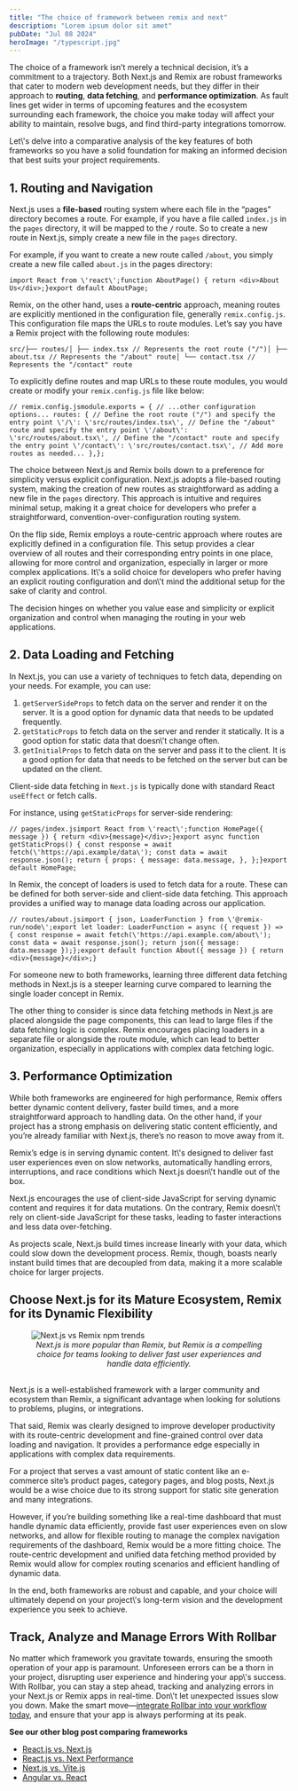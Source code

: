 ```yaml
---
title: "The choice of framework between remix and next"
description: "Lorem ipsum dolor sit amet"
pubDate: "Jul 08 2024"
heroImage: "/typescript.jpg"
---
```


<p>The choice of a framework isn’t merely a technical decision, it’s a commitment to a trajectory. Both Next.js and Remix are robust frameworks that cater to modern web development needs, but they differ in their approach to <strong>routing</strong>, <strong>data fetching</strong>, and <strong>performance optimization</strong>. As fault lines get wider in terms of upcoming features and the ecosystem surrounding each framework, the choice you make today will affect your ability to maintain, resolve bugs, and find third-party integrations tomorrow.</p><p></p><p>Let\'s delve into a comparative analysis of the key features of both frameworks so you have a solid foundation for making an informed decision that best suits your project requirements.</p><h2 id="1.-routing-and-navigation">1. Routing and Navigation</h2><p>Next.js uses a <strong>file-based</strong> routing system where each file in the “pages” directory becomes a route. For example, if you have a file called <code>index.js</code> in the <code>pages</code> directory, it will be mapped to the <strong><code>/</code></strong> route. So to create a new route in Next.js, simply create a new file in the <code>pages</code> directory.</p><p>For example, if you want to create a new route called <code>/about</code>, you simply create a new file called <code>about.js</code> in the pages directory:</p><pre><code class="hljs javascript"><span class="hljs-keyword">import</span> React <span class="hljs-keyword">from</span> <span class="hljs-string">\'react\'</span>;<span class="hljs-function"><span class="hljs-keyword">function</span> <span class="hljs-title">AboutPage</span>(<span class="hljs-params"></span>) </span>{ <span class="hljs-keyword">return</span> <span class="xml"><span class="hljs-tag">&lt;<span class="hljs-name">div</span>&gt;</span>About Us<span class="hljs-tag">&lt;/<span class="hljs-name">div</span>&gt;</span></span>;}<span class="hljs-keyword">export</span> <span class="hljs-keyword">default</span> AboutPage;</code></pre><p>Remix, on the other hand, uses a <strong>route-centric</strong> approach, meaning routes are explicitly mentioned in the configuration file, generally <code>remix.config.js</code>. This configuration file maps the URLs to route modules. Let’s say you have a Remix project with the following route modules:</p><pre><code class="hljs javascript">src/├── routes/│ ├── index.tsx <span class="hljs-comment">// Represents the root route ("/")</span>│ ├── about.tsx <span class="hljs-comment">// Represents the "/about" route</span>│ └── contact.tsx <span class="hljs-comment">// Represents the "/contact" route</span></code></pre><p>To explicitly define routes and map URLs to these route modules, you would create or modify your <code>remix.config.js</code> file like below:</p><pre><code class="hljs javascript"><span class="hljs-comment">// remix.config.js</span><span class="hljs-built_in">module</span>.exports = { <span class="hljs-comment">// ...other configuration options...</span> <span class="hljs-attr">routes</span>: { <span class="hljs-comment">// Define the root route ("/") and specify the entry point</span> <span class="hljs-string">\'/\'</span>: <span class="hljs-string">\'src/routes/index.tsx\'</span>, <span class="hljs-comment">// Define the "/about" route and specify the entry point</span> <span class="hljs-string">\'/about\'</span>: <span class="hljs-string">\'src/routes/about.tsx\'</span>, <span class="hljs-comment">// Define the "/contact" route and specify the entry point</span> <span class="hljs-string">\'/contact\'</span>: <span class="hljs-string">\'src/routes/contact.tsx\'</span>, <span class="hljs-comment">// Add more routes as needed...</span> },};</code></pre><p>The choice between Next.js and Remix boils down to a preference for simplicity versus explicit configuration. Next.js adopts a file-based routing system, making the creation of new routes as straightforward as adding a new file in the <code>pages</code> directory. This approach is intuitive and requires minimal setup, making it a great choice for developers who prefer a straightforward, convention-over-configuration routing system.</p><p>On the flip side, Remix employs a route-centric approach where routes are explicitly defined in a configuration file. This setup provides a clear overview of all routes and their corresponding entry points in one place, allowing for more control and organization, especially in larger or more complex applications. It\'s a solid choice for developers who prefer having an explicit routing configuration and don\'t mind the additional setup for the sake of clarity and control.</p><p>The decision hinges on whether you value ease and simplicity or explicit organization and control when managing the routing in your web applications.</p><h2 id="2.-data-loading-and-fetching">2. Data Loading and Fetching</h2><p>In Next.js, you can use a variety of techniques to fetch data, depending on your needs. For example, you can use:</p><ol><li><code>getServerSideProps</code> to fetch data on the server and render it on the server. It is a good option for dynamic data that needs to be updated frequently.</li><li><code>getStaticProps</code> to fetch data on the server and render it statically. It is a good option for static data that doesn\'t change often.</li><li><code>getInitialProps</code> to fetch data on the server and pass it to the client. It is a good option for data that needs to be fetched on the server but can be updated on the client.</li></ol><p>Client-side data fetching in <code>Next.js</code> is typically done with standard React <code>useEffect</code> or fetch calls.</p><p>For instance, using <code>getStaticProps</code> for server-side rendering:</p><pre><code class="hljs javascript"><span class="hljs-comment">// pages/index.js</span><span class="hljs-keyword">import</span> React <span class="hljs-keyword">from</span> <span class="hljs-string">\'react\'</span>;<span class="hljs-function"><span class="hljs-keyword">function</span> <span class="hljs-title">HomePage</span>(<span class="hljs-params">{ message }</span>) </span>{ <span class="hljs-keyword">return</span> <span class="xml"><span class="hljs-tag">&lt;<span class="hljs-name">div</span>&gt;</span>{message}<span class="hljs-tag">&lt;/<span class="hljs-name">div</span>&gt;</span></span>;}<span class="hljs-keyword">export</span> <span class="hljs-keyword">async</span> <span class="hljs-function"><span class="hljs-keyword">function</span> <span class="hljs-title">getStaticProps</span>(<span class="hljs-params"></span>) </span>{ <span class="hljs-keyword">const</span> response = <span class="hljs-keyword">await</span> fetch(<span class="hljs-string">\'https://api.example/data\'</span>); <span class="hljs-keyword">const</span> data = <span class="hljs-keyword">await</span> response.json(); <span class="hljs-keyword">return</span> { <span class="hljs-attr">props</span>: { <span class="hljs-attr">message</span>: data.message, }, };}<span class="hljs-keyword">export</span> <span class="hljs-keyword">default</span> HomePage;</code></pre><p>In Remix, the concept of loaders is used to fetch data for a route. These can be defined for both server-side and client-side data fetching. This approach provides a unified way to manage data loading across our application.</p><pre><code class="hljs javascript"><span class="hljs-comment">// routes/about.js</span><span class="hljs-keyword">import</span> { json, LoaderFunction } <span class="hljs-keyword">from</span> <span class="hljs-string">\'@remix-run/node\'</span>;<span class="hljs-keyword">export</span> <span class="hljs-keyword">let</span> loader: LoaderFunction = <span class="hljs-keyword">async</span> ({ request }) =&gt; { <span class="hljs-keyword">const</span> response = <span class="hljs-keyword">await</span> fetch(<span class="hljs-string">\'https://api.example.com/about\'</span>); <span class="hljs-keyword">const</span> data = <span class="hljs-keyword">await</span> response.json(); <span class="hljs-keyword">return</span> json({ <span class="hljs-attr">message</span>: data.message });};<span class="hljs-keyword">export</span> <span class="hljs-keyword">default</span> <span class="hljs-function"><span class="hljs-keyword">function</span> <span class="hljs-title">About</span>(<span class="hljs-params">{ message }</span>) </span>{ <span class="hljs-keyword">return</span> <span class="xml"><span class="hljs-tag">&lt;<span class="hljs-name">div</span>&gt;</span>{message}<span class="hljs-tag">&lt;/<span class="hljs-name">div</span>&gt;</span></span>;}</code></pre><p>For someone new to both frameworks, learning three different data fetching methods in Next.js is a steeper learning curve compared to learning the single loader concept in Remix.</p><p>The other thing to consider is since data fetching methods in Next.js are placed alongside the page components, this can lead to large files if the data fetching logic is complex. Remix encourages placing loaders in a separate file or alongside the route module, which can lead to better organization, especially in applications with complex data fetching logic.</p><h2 id="3.-performance-optimization">3. Performance Optimization</h2><p>While both frameworks are engineered for high performance, Remix offers better dynamic content delivery, faster build times, and a more straightforward approach to handling data. On the other hand, if your project has a strong emphasis on delivering static content efficiently, and you’re already familiar with Next.js, there’s no reason to move away from it.</p><p>Remix’s edge is in serving dynamic content. It\'s designed to deliver fast user experiences even on slow networks, automatically handling errors, interruptions, and race conditions which Next.js doesn\'t handle out of the box.</p><p>Next.js encourages the use of client-side JavaScript for serving dynamic content and requires it for data mutations. On the contrary, Remix doesn\'t rely on client-side JavaScript for these tasks, leading to faster interactions and less data over-fetching.</p><p>As projects scale, Next.js build times increase linearly with your data, which could slow down the development process. Remix, though, boasts nearly instant build times that are decoupled from data, making it a more scalable choice for larger projects.</p><h2 id="choose-next.js-for-its-mature-ecosystem,-remix-for-its-dynamic-flexibility">Choose Next.js for its Mature Ecosystem, Remix for its Dynamic Flexibility</h2><figure style="margin-bottom: 30px;"> <img decoding="async" src="https://cdn.rollbar.com/wp-content/uploads/2023/10/next-remix-npm-trends.webp" alt="Next.js vs Remix npm trends" style="box-shadow: none; border-radius: 0;"><figcaption style="text-align: center;"><em>Next.js is more popular than Remix, but Remix is a compelling choice for teams looking to deliver fast user experiences and handle data efficiently.</em></figcaption></figure><p>Next.js is a well-established framework with a larger community and ecosystem than Remix, a significant advantage when looking for solutions to problems, plugins, or integrations.</p><p>That said, Remix was clearly designed to improve developer productivity with its route-centric development and fine-grained control over data loading and navigation. It provides a performance edge especially in applications with complex data requirements.</p><p>For a project that serves a vast amount of static content like an e-commerce site’s product pages, category pages, and blog posts, Next.js would be a wise choice due to its strong support for static site generation and many integrations.</p><p>However, if you’re building something like a real-time dashboard that must handle dynamic data efficiently, provide fast user experiences even on slow networks, and allow for flexible routing to manage the complex navigation requirements of the dashboard, Remix would be a more fitting choice. The route-centric development and unified data fetching method provided by Remix would allow for complex routing scenarios and efficient handling of dynamic data.</p><p>In the end, both frameworks are robust and capable, and your choice will ultimately depend on your project\'s long-term vision and the development experience you seek to achieve.</p><h2 id="track,-analyze-and-manage-errors-with-rollbar">Track, Analyze and Manage Errors With Rollbar</h2><p>No matter which framework you gravitate towards, ensuring the smooth operation of your app is paramount. Unforeseen errors can be a thorn in your project, disrupting user experience and hindering your app\'s success. With Rollbar, you can stay a step ahead, tracking and analyzing errors in your Next.js or Remix apps in real-time. Don\'t let unexpected issues slow you down. Make the smart move—<a href="https://rollbar.com/signup/">integrate Rollbar into your workflow today</a>, and ensure that your app is always performing at its peak.</p><p><strong>See our other blog post comparing frameworks</strong></p><ul><li><a href="https://rollbar.com/blog/react-js-vs-next-js/">React.js vs. Next.js</a></li><li><a href="https://rollbar.com/blog/next-js-vs-react-performance/">React.js vs. Next Performance</a></li><li><a href="https://rollbar.com/blog/nextjs-vs-vitejs/">Next.js vs. Vite.js</a></li><li><a href="https://rollbar.com/blog/angular-vs-react/">Angular vs. React</a></li></ul><style>#tableOfContents { position: sticky; top: 20px; max-width: 300px; margin-left: 20px; border-left: 3px solid #333; padding-left: 10px;}</p><p>#tableOfContents p { font-weight: 600; font-size: 18px; line-height: 22px; margin-bottom: 16px;}</p><p>#tableOfContents a { display: block; margin: 5px 0; text-decoration: none; color: #007BFF; cursor: pointer; transition: color 0.3s ease;}</p><p>#tableOfContents a:hover { color: #0056b3;}</p><p>body { scroll-behavior: smooth;}</style>

